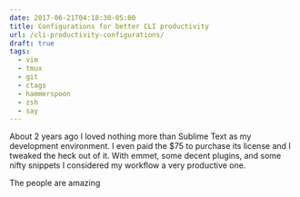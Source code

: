```yaml
---
date: 2017-06-21T04:18:30-05:00
title: Configurations for better CLI productivity
url: /cli-productivity-configurations/
draft: true
tags:
  - vim
  - tmux
  - git
  - ctags
  - hammerspoon
  - zsh
  - say
---
```


About 2 years ago I loved nothing more than Sublime Text as my development environment. I even paid the $75 to purchase its license and I tweaked the heck out of it. With emmet, some decent plugins, and some nifty snippets I considered my workflow a very productive one.

The people are amazing


